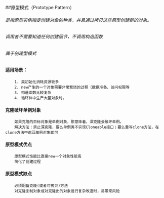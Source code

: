 ##原型模式（Prototype Pattern）
###### 是指原型实例指定创建对象的种类，并且通过拷贝这些原型创建新的对象。
###### 调用者不需要知道任何创建细节，不调用构造函数
###### 属于创建型模式

#### 适用场景：
``` 
    1. 类初始化消耗资源较多
    2. new产生的一个对象需要非常繁琐的过程（数据准备、访问权限等
    3. 构造函数比较复杂
    4. 循环体中生产大量对象时。
```
#### 克隆破坏单例对象
```
    如果克隆的目标对象是单例对象，那意味着，深克隆会破坏单例。
    解决方法：禁止深克隆，要么单例类不实现Cloneable接口；要么重写clone方法，在clone方法中返回单例对象即可
```

#### 原型模式优点
```
    原型模式性能比直接new一个对象性能高
    简化了创建过程
```


#### 原型模式缺点
```
    必须配备克隆(或者可拷贝)方法
    对克隆复制对象或对克隆出的对象进行复杂改造时，易带来风险 
```